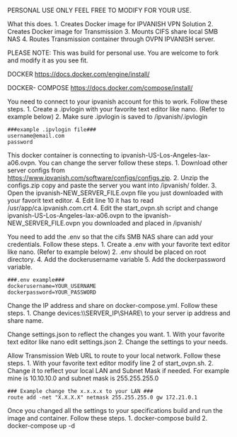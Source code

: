 PERSONAL USE ONLY FEEL FREE TO MODIFY FOR YOUR USE.

What this does.
    1. Creates Docker image for IPVANISH VPN Solution
    2. Creates Docker image for Transmission
    3. Mounts CIFS share local SMB NAS
    4. Routes Transmission container through OVPN IPVANISH server.
       
PLEASE NOTE: 
    This was build for personal use. You are welcome to fork and modify it as you see fit. 

DOCKER
https://docs.docker.com/engine/install/

DOCKER- COMPOSE
https://docs.docker.com/compose/install/

You need to connect to your ipvanish account for this to work. Follow these steps.
    1. Create a .ipvlogin with your favorite text editor like nano. (Refer to example below)
    2. Make sure .ipvlogin is saved to /ipvanish/.ipvlogin

    ###example .ipvlogin file###
    username@email.com
    password

This docker container is connecting to ipvanish-US-Los-Angeles-lax-a06.ovpn. You can change the server follow these steps.
    1. Download other server configs from https://www.ipvanish.com/software/configs/configs.zip.
    2. Unzip the configs.zip copy and paste the server you want into /ipvanish/ folder.
    3. Open the ipvanish-NEW_SERVER_FILE.ovpn file you just downloaded with your favorit text editor. 
    4. Edit line 10 it has to read /usr/app/ca.ipvanish.com.crt
    4. Edit the start_ovpn.sh script and change ipvanish-US-Los-Angeles-lax-a06.ovpn to the ipvanish-NEW_SERVER_FILE.ovpn you downloaded and placed in /ipvanish/  

You need to add the .env so that the cifs SMB NAS share can add your credentials. Follow these steps.
    1. Create a .env with your favorite text editor like nano. (Refer to example below)
    2. .env should be placed on root directory.
    4. Add the dockerusername variable 
    5. Add the dockerpassword variable. 

    ###.env example### 
    dockerusername=YOUR_USERNAME
    dockerpassword=YOUR_PASSWORD

Change the IP address and share on docker-compose.yml. Follow these steps. 
    1. Change devices:\\\\SERVER_IP\\SHARE\\ to your server ip address and share name. 

Change settings.json to reflect the changes you want. 
    1. With your favorite text editor like nano edit settings.json
    2. Change the settings to your needs.

Allow Transmission Web URL to route to your local network. Follow these steps. 
    1. With your favorite text editor modify line 2 of start_ovpn.sh.
    2. Change it to reflect your local LAN and Subnet Mask if needed. For example mine is 10.10.10.0 and subnet mask is 255.255.255.0 

    ### Example change the x.x.x.x to your LAN ###    
    route add -net "X.X.X.X" netmask 255.255.255.0 gw 172.21.0.1

Once you changed all the settings to your specifications build and run the image and container. Follow these steps. 
    1. docker-compose build
    2. docker-compose up -d
